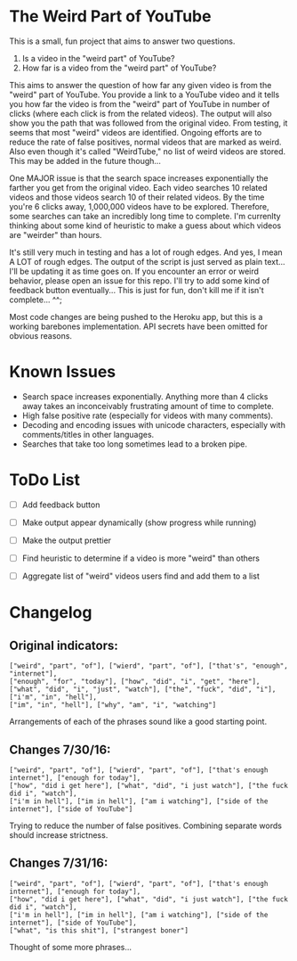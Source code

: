 # The Weird Part of YouTube
This is a small, fun project that aims to answer two questions.

1. Is a video in the "weird part" of YouTube?
2. How far is a video from the "weird part" of YouTube?

This aims to answer the question of how far any given video is from the "weird" part of YouTube. You provide a link to a YouTube video and it tells you how far the video is from the "weird" part of YouTube in number of clicks (where each click is from the related videos). The output will also show you the path that was followed from the original video. From testing, it seems that most "weird" videos are identified. Ongoing efforts are to reduce the rate of false positives, normal videos that are marked as weird. Also even though it's called "WeirdTube," no list of weird videos are stored. This may be added in the future though... 

One MAJOR issue is that the search space increases exponentially the farther you get from the original video. Each video searches 10 related videos and those videos search 10 of their related videos. By the time you're 6 clicks away, 1,000,000 videos have to be explored. Therefore, some searches can take an incredibly long time to complete. I'm currenlty thinking about some kind of heuristic to make a guess about which videos are "weirder" than hours. 

It's still very much in testing and has a lot of rough edges. And yes, I mean A LOT of rough edges. The output of the script is just served as plain text... I'll be updating it as time goes on. If you encounter an error or weird behavior, please open an issue for this repo. I'll try to add some kind of feedback button eventually... This is just for fun, don't kill me if it isn't complete... ^^;

Most code changes are being pushed to the Heroku app, but this is a working barebones implementation. API secrets have been omitted for obvious reasons.


# Known Issues
* Search space increases exponentially. Anything more than 4 clicks away takes an inconceivably frustrating amount of time to complete.
* High false positive rate (especially for videos with many comments).
* Decoding and encoding issues with unicode characters, especially with comments/titles in other languages.
* Searches that take too long sometimes lead to a broken pipe.


# ToDo List
- [ ] Add feedback button
- [ ] Make output appear dynamically (show progress while running)
- [ ] Make the output prettier
- [ ] Find heuristic to determine if a video is more "weird" than others
- [ ] Aggregate list of "weird" videos users find and add them to a list


# Changelog

Original indicators:
--------------------
	["weird", "part", "of"], ["wierd", "part", "of"], ["that's", "enough", "internet"],
	["enough", "for", "today"], ["how", "did", "i", "get", "here"],
	["what", "did", "i", "just", "watch"], ["the", "fuck", "did", "i"],["i'm", "in", "hell"],
	["im", "in", "hell"], ["why", "am", "i", "watching"]

Arrangements of each of the phrases sound like a good starting point.



Changes 7/30/16:
----------------
    ["weird", "part", "of"], ["wierd", "part", "of"], ["that's enough internet"], ["enough for today"],
    ["how", "did i get here"], ["what", "did", "i just watch"], ["the fuck did i", "watch"],
    ["i'm in hell"], ["im in hell"], ["am i watching"], ["side of the internet"], ["side of YouTube"]

Trying to reduce the number of false positives. Combining separate words should increase strictness.



Changes 7/31/16:
----------------
    ["weird", "part", "of"], ["wierd", "part", "of"], ["that's enough internet"], ["enough for today"],
    ["how", "did i get here"], ["what", "did", "i just watch"], ["the fuck did i", "watch"],
    ["i'm in hell"], ["im in hell"], ["am i watching"], ["side of the internet"], ["side of YouTube"],
    ["what", "is this shit"], ["strangest boner"]

Thought of some more phrases...